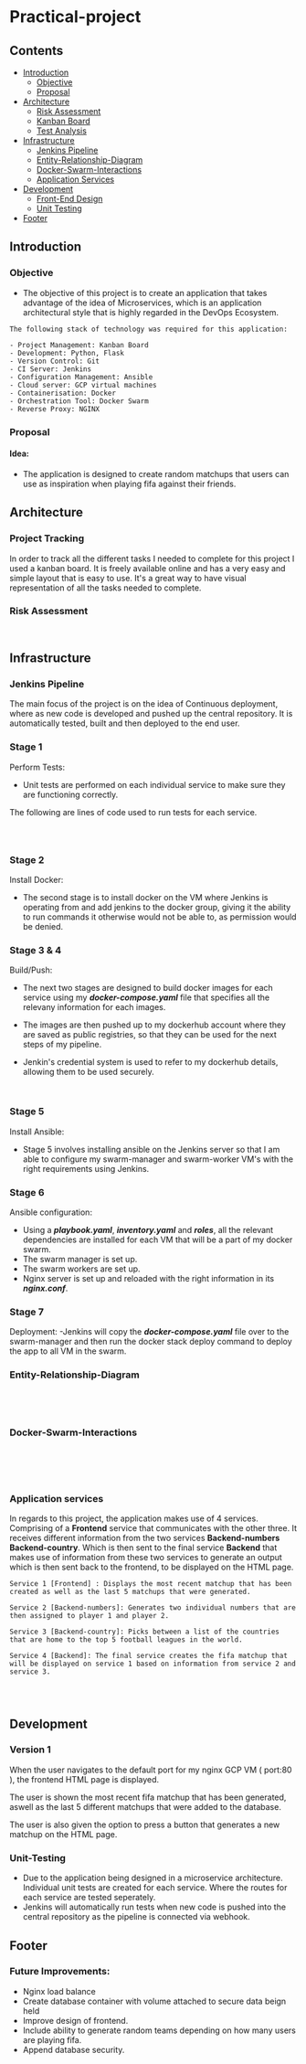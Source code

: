 # Practical-project

## Contents
* [Introduction](#introduction) 
  * [Objective](#objective)
  * [Proposal](#proposal)
* [Architecture](#architecture)
  * [Risk Assessment](#risk-assessment)
  * [Kanban Board](#kanban-board)
  * [Test Analysis](#analysis-of-testing)
* [Infrastructure](#infrastructure)
  * [Jenkins Pipeline](#jenkins-pipeline)
  * [Entity-Relationship-Diagram](#entity-relationship-diagram)
  * [Docker-Swarm-Interactions](#docker-swarm-interactions)
  * [Application Services](#application-services)
* [Development](#development)
  * [Front-End Design](#front-end)
  * [Unit Testing](#unit-testing)
* [Footer](#footer)

## Introduction


### Objective

- The objective of this project is to create an application that takes advantage of the idea of Microservices, which is an application architectural style that is highly regarded in the DevOps Ecosystem.

```
The following stack of technology was required for this application:

- Project Management: Kanban Board
- Development: Python, Flask
- Version Control: Git
- CI Server: Jenkins
- Configuration Management: Ansible
- Cloud server: GCP virtual machines
- Containerisation: Docker
- Orchestration Tool: Docker Swarm
- Reverse Proxy: NGINX

```

### Proposal

#### Idea:

- The application is designed to create random matchups that users can use as inspiration when playing fifa against their friends. 


## Architecture

### Project Tracking 

In order to track all the different tasks I needed to complete for this project I used a kanban board. It is freely available online and has a very easy and simple layout that is easy to use. It's a great way to have visual representation of all the tasks needed to complete. 


### Risk Assessment
```


```

## Infrastructure 

### **Jenkins Pipeline**

The main focus of the project is on the idea of Continuous deployment, where as new code is developed and pushed up the central repository. It is  automatically tested, built and then deployed to the end user. 

### Stage 1
Perform Tests:

- Unit tests are performed on each individual service to make sure they are functioning correctly. 

The following are lines of code used to run tests for each service. 
```



```
### Stage 2 
Install Docker: 
- The second stage is to install docker on the VM where Jenkins is operating from and add jenkins to the docker group, giving it the ability to run commands it otherwise would not be able to, as permission would be denied. 

### Stage 3 & 4 
Build/Push:
- The next two stages are designed to build docker images for each service using my ***docker-compose.yaml*** file that specifies all the relevany information for each images.

- The images are then pushed up to my dockerhub account where they are saved as public registries, so that they can be used for the next steps of my pipeline. 

- Jenkin's credential system is used to refer to my dockerhub details, allowing them to be used securely.  

```


```

### Stage 5 
Install Ansible: 

- Stage 5 involves installing ansible on the Jenkins server so that I am able to configure my swarm-manager and swarm-worker VM's with the right requirements using Jenkins.

### Stage 6
Ansible configuration:
- Using a ***playbook.yaml***, ***inventory.yaml*** and ***roles***, all the relevant dependencies are installed for each VM that will be a part of my docker swarm. 
- The swarm manager is set up. 
- The swarm workers are set up. 
- Nginx server is set up and reloaded with the right information in its ***nginx.conf***.

### Stage 7
Deployment:
-Jenkins will copy the ***docker-compose.yaml*** file over to the swarm-manager and then run the docker stack deploy command to deploy the app to all VM in the swarm. 

### **Entity-Relationship-Diagram** 
```




```

### **Docker-Swarm-Interactions** 

```





```
### **Application services** 


In regards to this project, the application makes use of 4 services. Comprising of a **Frontend** service that communicates with the other three. It receives different information from the two services **Backend-numbers** **Backend-country**. Which is then sent to the final service **Backend** that makes use of information from these two services to generate an output which is then sent back to the frontend, to be displayed on the HTML page. 

```
Service 1 [Frontend] : Displays the most recent matchup that has been created as well as the last 5 matchups that were generated. 

Service 2 [Backend-numbers]: Generates two individual numbers that are then assigned to player 1 and player 2.

Service 3 [Backend-country]: Picks between a list of the countries that are home to the top 5 football leagues in the world. 

Service 4 [Backend]: The final service creates the fifa matchup that will be displayed on service 1 based on information from service 2 and service 3.

```
```



```

## Development 

### **Version 1**
 
When the user navigates to the default port for my nginx GCP VM ( port:80 ), the frontend HTML page is displayed.

The user is shown the most recent fifa matchup that has been generated, aswell as the last 5 different matchups that were added to the database. 

The user is also given the option to press a button that generates a new matchup on the HTML page. 

### **Unit-Testing** 

- Due to the application being designed in a microservice architecture. Individual unit tests are created for each service. Where the routes for each service are tested seperately. 
- Jenkins will automatically run tests when new code is pushed into the central repository as the pipeline is connected via webhook.

## Footer 

### Future Improvements:

- Nginx load balance 
- Create database container with volume attached to secure data beign held 
- Improve design of frontend.
- Include ability to generate random teams depending on how many users are playing fifa. 
- Append database security.









 